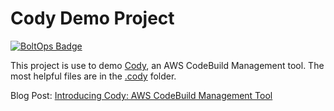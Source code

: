 # Cody Demo Project

[![BoltOps Badge](https://img.boltops.com/boltops/badges/boltops-badge.png)](https://www.boltops.com)

This project is use to demo [Cody](https://cody.run/), an AWS CodeBuild Management tool.  The most helpful files are in the [.cody](.cody) folder.

Blog Post: [Introducing Cody: AWS CodeBuild Management Tool](https://blog.boltops.com/2019/11/19/introducing-cody-aws-codebuild-management-tool)

